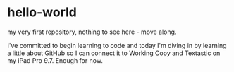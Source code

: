 # hello-world
my very first repository, nothing to see here - move along.

I've committed to begin learning to code and today I'm diving in by learning a little about GitHub so I can connect it to Working Copy and Textastic on my iPad Pro 9.7.  Enough for now.
